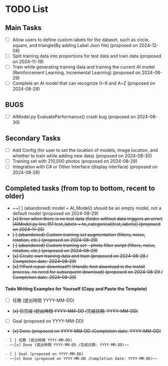 # TODO List

## Main Tasks

- [ ] Allow users to define custom labels for the dataset, such as circle, square, and triangle(By adding Label Json file) (proposed on 2024-12-08)
- [ ] Split training data into proportions for test data and train data (proposed on 2024-11-19)
- [ ] Train while generating training data and training the current AI model (Reinforcement Learning, Incremental Learning) (proposed on 2024-08-29)
- [ ] Complete an AI model that can recognize 0~9 and A~Z (proposed on 2024-08-28)

## BUGS

- [ ] AIModel.py EvaluatePerformance() crash bug (proposed on 2024-08-30)

## Secondary Tasks

- [ ] Add Config (for user to set the location of models, image location, and whether to train while adding new data) (proposed on 2024-08-30)
- [ ] Training set with 210,000 photos (proposed on 2024-08-29)
- [ ] Integration with C# or Other Interface (display interface) (proposed on 2024-08-28)

## Completed tasks (from top to bottom, recent to older)


- ~~[ ] (abandoned) model = AI_Model() should be an empty model, not a default model (proposed on 2024-08-29)
- ~~[x] Error when there is no test data (folder without data triggers an error) [AIModel.py line:151 test_labels = to_categorical(test_labels)] (proposed on 2024-11-25)~~
- ~~[ ] (abandoned) Custom training set augmentation (filters, noise, rotation, etc.) (proposed on 2024-08-29)~~
- ~~[ ] (abandoned) Custom training set - photo filter script (filters, noise, rotation, etc.) (proposed on 2024-08-29)~~
- ~~[x] Create own training data and train (proposed on 2024-08-28 / Completion date: 2024-08-29)~~
- ~~[x] !!!Font repair download!!! (Handle font download in the install process, no need for subsequent download) (proposed on 2024-08-29 / Completion date: 2024-08-29)~~


#### Todo Writing Examples for Yourself (Copy and Paste the Templete)

- [ ] 任務 (提出時間 YYYY-MM-DD)
- ~~[x] 已完成 (提出時間 YYYY-MM-DD /完成日期: YYYY-MM-DD)~~
- [ ] Goal (proposed on YYYY-MM-DD)
- ~~[x] Done (proposed on YYYY-MM-DD /Completion date: YYYY-MM-DD)~~

```markdown
- [ ] 任務 (提出時間 YYYY-MM-DD)
- ~~[x] Done (提出時間 YYYY-MM-DD /完成日期: YYYY-MM-DD)~~

- [ ] Goal (proposed on YYYY-MM-DD)
- ~~[x] Done (proposed on YYYY-MM-DD /Completion date: YYYY-MM-DD)~~
```


